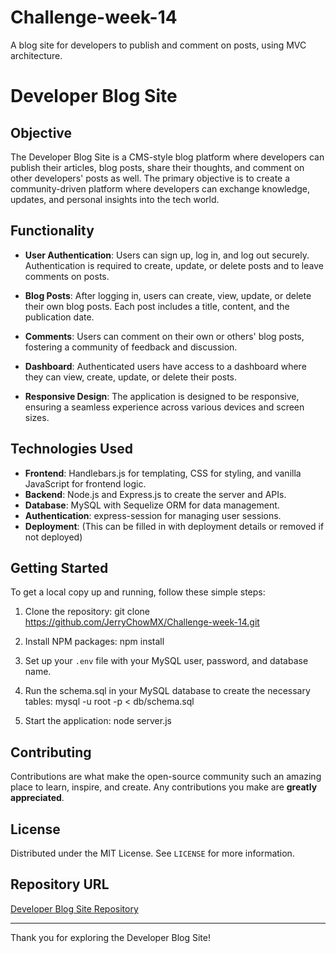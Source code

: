 # Challenge-week-14
A blog site for developers to publish and comment on posts, using MVC architecture. 

# Developer Blog Site

## Objective

The Developer Blog Site is a CMS-style blog platform where developers can publish their articles, blog posts, share their thoughts, and comment on other developers' posts as well. The primary objective is to create a community-driven platform where developers can exchange knowledge, updates, and personal insights into the tech world.

## Functionality

- **User Authentication**: Users can sign up, log in, and log out securely. Authentication is required to create, update, or delete posts and to leave comments on posts.

- **Blog Posts**: After logging in, users can create, view, update, or delete their own blog posts. Each post includes a title, content, and the publication date.

- **Comments**: Users can comment on their own or others' blog posts, fostering a community of feedback and discussion.

- **Dashboard**: Authenticated users have access to a dashboard where they can view, create, update, or delete their posts.

- **Responsive Design**: The application is designed to be responsive, ensuring a seamless experience across various devices and screen sizes.

## Technologies Used

- **Frontend**: Handlebars.js for templating, CSS for styling, and vanilla JavaScript for frontend logic.
- **Backend**: Node.js and Express.js to create the server and APIs.
- **Database**: MySQL with Sequelize ORM for data management.
- **Authentication**: express-session for managing user sessions.
- **Deployment**: (This can be filled in with deployment details or removed if not deployed)

## Getting Started

To get a local copy up and running, follow these simple steps:

1. Clone the repository:
git clone https://github.com/JerryChowMX/Challenge-week-14.git

2. Install NPM packages:
npm install

3. Set up your `.env` file with your MySQL user, password, and database name.
4. Run the schema.sql in your MySQL database to create the necessary tables:
mysql -u root -p < db/schema.sql

5. Start the application:
node server.js


## Contributing

Contributions are what make the open-source community such an amazing place to learn, inspire, and create. Any contributions you make are **greatly appreciated**.

## License

Distributed under the MIT License. See `LICENSE` for more information.

## Repository URL

[Developer Blog Site Repository](https://github.com/JerryChowMX/Challenge-week-14)

---

Thank you for exploring the Developer Blog Site!
